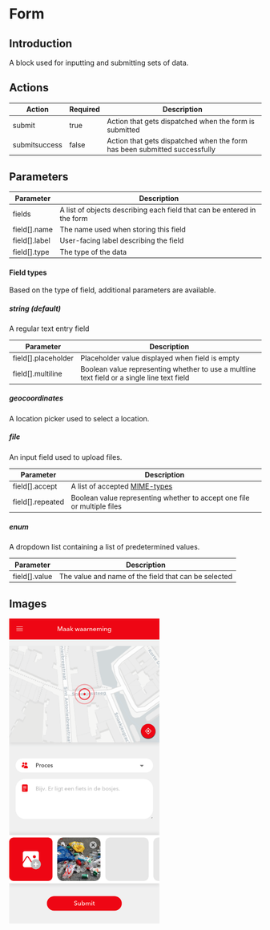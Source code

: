 # Form

## Introduction

A block used for inputting and submitting sets of data.

## Actions

| Action        | Required | Description                                                               |
| ------------- | -------- | ------------------------------------------------------------------------- |
| submit        | true     | Action that gets dispatched when the form is submitted                    |
| submitsuccess | false    | Action that gets dispatched when the form has been submitted successfully |

## Parameters

| Parameter     | Description                                                             |
| ------------- | ----------------------------------------------------------------------- |
| fields        | A list of objects describing each field that can be entered in the form |
| field[].name  | The name used when storing this field                                   |
| field[].label | User-facing label describing the field                                  |
| field[].type  | The type of the data                                                    |

#### Field types

Based on the type of field, additional parameters are available.

##### string (default)

A regular text entry field

| Parameter           | Description                                                                                 |
| ------------------- | ------------------------------------------------------------------------------------------- |
| field[].placeholder | Placeholder value displayed when field is empty                                             |
| field[].multiline   | Boolean value representing whether to use a multline text field or a single line text field |

##### geocoordinates

A location picker used to select a location.

##### file

An input field used to upload files.

| Parameter        | Description                                                                                                                              |
| ---------------- | ---------------------------------------------------------------------------------------------------------------------------------------- |
| field[].accept   | A list of accepted [MIME-types](https://developer.mozilla.org/en-US/docs/Web/HTTP/Basics_of_HTTP/MIME_types/Complete_list_of_MIME_types) |
| field[].repeated | Boolean value representing whether to accept one file or multiple files                                                                  |

##### enum

A dropdown list containing a list of predetermined values.

| Parameter     | Description                                          |
| ------------- | ---------------------------------------------------- |
| field[].value | The value and name of the field that can be selected |

## Images

<a href="../images/form.png"  target="_blank"><img src="../images/form.png" style="width: 300px" /></a>
